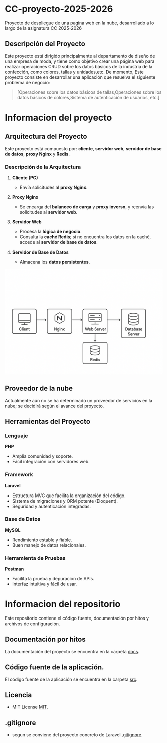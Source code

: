 # CC-proyecto-2025-2026
Proyecto de despliegue de una pagina web en la nube, desarrollado a lo largo de la asignatura CC 2025-2026

## Descripción del Proyecto
Este proyecto está dirigido principalmente al departamento de diseño de una empresa de moda, y tiene como objetivo crear una 
página web para realizar operaciones CRUD sobre los datos básicos de la industria de la confección, como colores, tallas y unidades,etc.
De momento, Este proyecto consiste en desarrollar una aplicación que resuelva el siguiente problema de negocio: 
> [Operaciones sobre los datos básicos de tallas,Operaciones sobre los datos básicos de colores,Sistema de autenticación de usuarios, etc.] 

# Informacion del proyecto

## Arquitectura del Proyecto
Este proyecto está compuesto por: **cliente**, **servidor web**, **servidor de base de datos**, **proxy Nginx** y **Redis**.

### Descripción de la Arquitectura

1. **Cliente (PC)**  
   - Envía solicitudes al **proxy Nginx**.

2. **Proxy Nginx**  
   - Se encarga del **balanceo de carga** y **proxy inverso**, y reenvía las solicitudes al **servidor web**.

3. **Servidor Web**  
   - Procesa la **lógica de negocio**.  
   - Consulta la **caché Redis**; si no encuentra los datos en la caché, accede al **servidor de base de datos**.

4. **Servidor de Base de Datos**  
   - Almacena los **datos persistentes**.

![Arquitectura del Proyecto](/docs/imgs/estructura-proyecto.png)

## Proveedor de la nube
Actualmente aún no se ha determinado un proveedor de servicios en la nube; se decidirá según el avance del proyecto.

## Herramientas del Proyecto

### Lenguaje
**PHP**  
- Amplia comunidad y soporte.  
- Fácil integración con servidores web.  

### Framework
**Laravel**  
- Estructura MVC que facilita la organización del código.  
- Sistema de migraciones y ORM potente (Eloquent).  
- Seguridad y autenticación integradas.

### Base de Datos
**MySQL**  
- Rendimiento estable y fiable.  
- Buen manejo de datos relacionales.

### Herramienta de Pruebas
**Postman**  
- Facilita la prueba y depuración de APIs.  
- Interfaz intuitiva y fácil de usar.

# Informacion del repositorio
Este repositorio contiene el código fuente, documentación por hitos y archivos de configuración.

## Documentación por hitos
La documentación del proyecto se encuentra en la carpeta [docs](docs/).

## Código fuente de la aplicación.
El código fuente de la aplicación se encuentra en la carpeta [src](src/).

## Licencia
- MIT License [MIT](LICENSE).

## .gitignore
- segun se conviene del proyecto concreto de Laravel [.gitignore](.gitignore).

